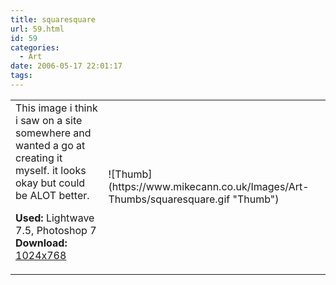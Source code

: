 ```yaml
---
title: squaresquare
url: 59.html
id: 59
categories:
  - Art
date: 2006-05-17 22:01:17
tags:
---
```


<table width="100%" cellspacing="0" cellpadding="0" border="0">
<tr>
<td>This image i think i saw on a site somewhere and wanted a go at creating it myself. it looks okay but could be ALOT better.

<span style="font-weight: bold">Used:</span> Lightwave 7.5, Photoshop 7
<span style="font-weight: bold">Download:</span> [1024x768](https://www.mikecann.co.uk/Images/Art-Full/squaresquare.jpg)</td>
<td>![Thumb](https://www.mikecann.co.uk/Images/Art-Thumbs/squaresquare.gif "Thumb")</td>
</tr>
</table>